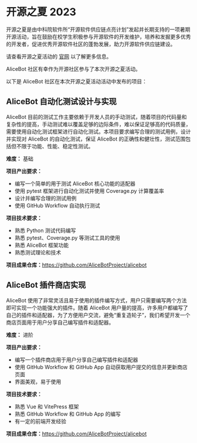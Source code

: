 # 开源之夏 2023

开源之夏是由中科院软件所“开源软件供应链点亮计划”发起并长期支持的一项暑期开源活动，旨在鼓励在校学生积极参与开源软件的开发维护，培养和发掘更多优秀的开发者，促进优秀开源软件社区的蓬勃发展，助力开源软件供应链建设。

请查看开源之夏活动的 [官网](https://summer-ospp.ac.cn/) 以了解更多信息。

AliceBot 社区有幸作为开源社区参与了本次开源之夏活动。

以下是 AliceBot 社区在本次开源之夏活动活动中发布的项目：

## AliceBot 自动化测试设计与实现

AliceBot 目前的测试工作主要依赖于开发人员的手动测试，随着项目的代码量和复杂性的提高，手动测试难以覆盖足够的边际条件，难以保证足够高的代码质量，需要使用自动化测试框架进行自动化测试。本项目要求编写合理的测试用例，设计并实现对 AliceBot 的自动化测试，保证 AliceBot 的正确性和健壮性，测试范围包括但不限于功能、性能、稳定性测试。

**难度：** 基础

**项目产出要求：**

- 编写一个简单的用于测试 AliceBot 核心功能的适配器
- 使用 pytest 框架进行自动化测试并使用 Coverage.py 计算覆盖率
- 设计并编写合理的测试用例
- 使用 GitHub Workflow 自动执行测试

**项目技术要求：**

- 熟悉 Python 测试代码编写
- 熟悉 pytest、Coverage.py 等测试工具的使用
- 熟悉 AliceBot 框架功能
- 熟悉测试理论和技术

**项目成果仓库：**<https://github.com/AliceBotProject/alicebot>

## AliceBot 插件商店实现

AliceBot 使用了非常灵活且易于使用的插件编写方式，用户只需要编写两个方法即可实现一个功能强大的插件。随着 AliceBot 用户量的提高，许多用户都编写了自己的插件和适配器，为了方便用户交流，避免“重复造轮子”，我们希望开发一个商店页面用于用户分享自己编写插件和适配器。

**难度：** 进阶

**项目产出要求：**

- 编写一个插件商店用于用户分享自己编写插件和适配器
- 使用 GitHub Workflow 和 GitHub App 自动获取用户提交的信息并更新商店页面
- 界面美观，易于使用

**项目技术要求：**

- 熟悉 Vue 和 VitePress 框架
- 熟悉 GitHub Workflow 和 GitHub App 的编写
- 有一定的前端开发经验

**项目成果仓库：**<https://github.com/AliceBotProject/alicebot>
